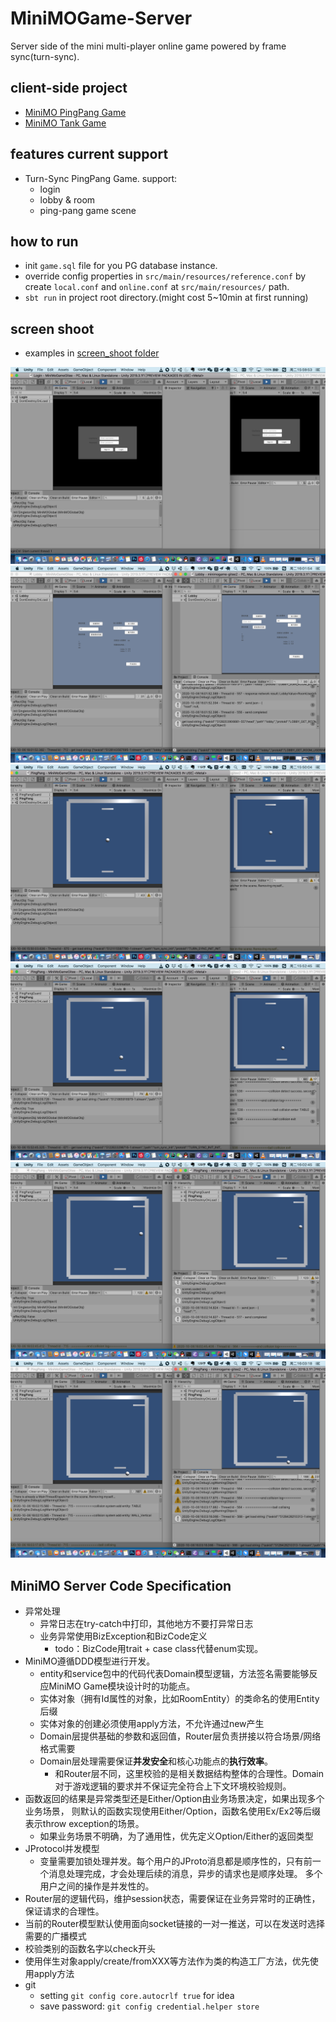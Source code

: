 # MiniMOGame-Server
Server side of the mini multi-player online game powered by frame sync(turn-sync).

## client-side project
- [MiniMO PingPang Game](https://gitee.com/unlimited-code/minimogame-u3d)
- [MiniMO Tank Game](https://gitee.com/unlimited-code/minimotank-u3d)

## features current support
- Turn-Sync PingPang Game. support:
    - login
    - lobby & room
    - ping-pang game scene

## how to run
- init `game.sql` file for you PG database instance.
- override config properties in `src/main/resources/reference.conf` by create `local.conf` and `online.conf` at `src/main/resources/` path.
- `sbt run` in project root directory.(might cost 5~10min at first running)

## screen shoot
- examples in [screen_shoot folder](https://github.com/Unlimited-Works/MiniMoGame-Server/tree/master/screen_shoot)  

![pingpang_login](https://github.com/Unlimited-Works/MiniMoGame-Server/blob/master/screen_shoot/pingpang_login.png?raw=true)
![pingpang_lobby](https://github.com/Unlimited-Works/MiniMoGame-Server/blob/master/screen_shoot/pingpang_lobby.png?raw=true)
![pingpang_game_begin](https://github.com/Unlimited-Works/MiniMoGame-Server/blob/master/screen_shoot/pingpang_game_begin.png?raw=true)
![pingpang_game_a](https://github.com/Unlimited-Works/MiniMoGame-Server/blob/master/screen_shoot/pingpang_game_a.png?raw=true)
![pingpang_game_b](https://github.com/Unlimited-Works/MiniMoGame-Server/blob/master/screen_shoot/pingpang_game_b.png?raw=true)
![pingpang_game_end](https://github.com/Unlimited-Works/MiniMoGame-Server/blob/master/screen_shoot/pingpang_game_end.png?raw=true)

## MiniMO Server Code Specification
- 异常处理
    - 异常日志在try-catch中打印，其他地方不要打异常日志
    - 业务异常使用BizException和BizCode定义
        - todo：BizCode用trait + case class代替enum实现。
- MiniMO遵循DDD模型进行开发。
    - entity和service包中的代码代表Domain模型逻辑，方法签名需要能够反应MiniMO Game模块设计时的功能点。
    - 实体对象（拥有Id属性的对象，比如RoomEntity）的类命名的使用Entity后缀
    - 实体对象的创建必须使用apply方法，不允许通过new产生
    - Domain层提供基础的参数和返回值，Router层负责拼接以符合场景/网络格式需要
    - Domain层处理需要保证**并发安全**和核心功能点的**执行效率**。
        - 和Router层不同，这里校验的是相关数据结构整体的合理性。Domain对于游戏逻辑的要求并不保证完全符合上下文环境校验规则。
- 函数返回的结果是异常类型还是Either/Option由业务场景决定，如果出现多个业务场景，
  则默认的函数实现使用Either/Option，函数名使用Ex/Ex2等后缀表示throw exception的场景。
    - 如果业务场景不明确，为了通用性，优先定义Option/Either的返回类型
- JProtocol并发模型
    - 变量需要加锁处理并发。每个用户的JProto消息都是顺序性的，只有前一个消息处理完成，才会处理后续的消息，异步的请求也是顺序处理。
      多个用户之间的操作是并发性的。
- Router层的逻辑代码，维护session状态，需要保证在业务异常时的正确性，保证请求的合理性。
- 当前的Router模型默认使用面向socket链接的一对一推送，可以在发送时选择需要的广播模式
- 校验类别的函数名字以check开头
- 使用伴生对象apply/create/fromXXX等方法作为类的构造工厂方法，优先使用apply方法
- git
    - setting `git config core.autocrlf true` for idea
    - save password: `git config credential.helper store`